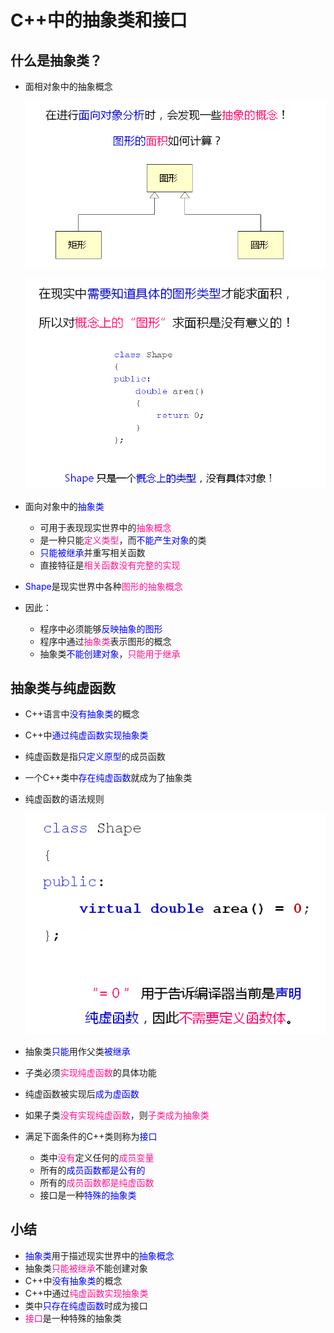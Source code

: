 # C++中的抽象类和接口
## 什么是抽象类？
- 面相对象中的抽象概念
  
  ![Alt text](image.png)

  ![Alt text](image-1.png)

- 面向对象中的<font color=blue>抽象类</font>
  - 可用于表现现实世界中的<font color=deeppink>抽象概念</font>
  - 是一种只能<font color=deeppink>定义类型</font>，而<font color=blue>不能产生对象</font>的类
  - <font color=blue>只能被继承</font>并重写相关函数
  - 直接特征是<font color=deeppink>相关函数没有完整的实现</font>
- <font color=blue>Shape</font>是现实世界中各种<font color=deeppink>图形的抽象概念</font>
- 因此：
  - 程序中必须能够<font color=blue>反映抽象的图形</font>
  - 程序中通过<font color=deeppink>抽象类</font>表示图形的概念
  - 抽象类<font color=blue>不能创建对象</font>，<font color=deeppink>只能用于继承</font>
  
## 抽象类与纯虚函数
- C++语言中<font color=blue>没有抽象类</font>的概念
- C++中<font color=blue>通过纯虚函数实现抽象类</font>
- 纯虚函数是指<font color=blue>只定义原型</font>的成员函数
- 一个C++类中<font color=blue>存在纯虚函数</font>就成为了抽象类
- 纯虚函数的语法规则
  
  ![Alt text](image-2.png)

- 抽象类<font color=blue>只能</font>用作父类<font color=blue>被继承</font>
- 子类必须<font color=deeppink>实现纯虚函数</font>的具体功能
- 纯虚函数被实现后<font color=blue>成为虚函数</font>
- 如果子类<font color=deeppink>没有实现纯虚函数</font>，则<font color=deeppink>子类成为抽象类</font>
- 满足下面条件的C++类则称为<font color=blue>接口</font>
  - 类中<font color=deeppink>没有</font>定义任何的<font color=deeppink>成员变量</font>
  - 所有的<font color=blue>成员函数都是公有的</font>
  - 所有的<font color=deeppink>成员函数都是纯虚函数</font>
  - 接口是一种<font color=blue>特殊的抽象类</font>

## 小结
- <font color=blue>抽象类</font>用于描述现实世界中的<font color=blue>抽象概念</font>
- 抽象类<font color=deeppink>只能被继承</font>不能创建对象
- C++中<font color=blue>没有抽象类</font>的概念
- C++中通过<font color=deeppink>纯虚函数实现抽象类</font>
- 类中<font color=blue>只存在纯虚函数</font>时成为接口
- <font color=deeppink>接口</font>是一种特殊的抽象类